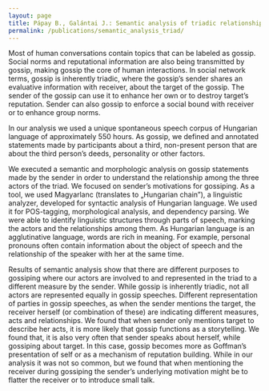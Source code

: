 ```yaml
---
layout: page
title: Pápay B., Galántai J.: Semantic analysis of triadic relationships in gossip statements
permalink: /publications/semantic_analysis_triad/
---
```


Most of human conversations contain topics that can be labeled as gossip. Social norms and reputational information are also being transmitted by gossip, making gossip the core of human interactions. In social network terms, gossip is inherently triadic, where the gossip’s sender shares an evaluative information with receiver, about the target of the gossip. The sender of the gossip can use it to enhance her own or to destroy target’s reputation. Sender can also gossip to enforce a social bound with receiver or to enhance group norms.

In our analysis we used a unique spontaneous speech corpus of Hungarian language of approximately 550 hours. As gossip, we defined and annotated statements made by participants about a third, non-present person that are about the third person’s deeds, personality or other factors.

We executed a semantic and morphologic analysis on gossip statements made by the sender in order to understand the relationship among the three actors of the triad. We focused on sender’s motivations for gossiping. As a tool, we used Magyarlanc (translates to „Hungarian chain”), a linguistic analyzer, developed for syntactic analysis of Hungarian language. We used it  for POS-tagging, morphological analysis, and dependency parsing. We were able to identify linguistic structures through parts of speech, marking the actors and the relationships among them. As Hungarian language is an agglutinative language, words are rich in meaning. For example, personal pronouns often contain information about the object of speech and the relationship of the speaker with her at the same time.

Results of semantic analysis show that there are different purposes to gossiping where our actors are involved to and represented in the triad to a different measure by the sender. While gossip is inherently triadic, not all actors are represented equally in gossip speeches. Different representation of parties in gossip speeches, as when the sender mentions the target, the receiver herself (or combination of these) are indicating different measures, acts and relationships. We found that when sender only mentions target to describe her acts, it is more likely that gossip functions as a storytelling. We found that, it is also very often that sender speaks about herself, while gossiping about target. In this case, gossip becomes more as Goffman’s presentation of self or as a mechanism of reputation building. While in our analysis it was not so common, but we found that when mentioning the receiver during gossiping the sender’s underlying motivation might be to flatter the receiver or to introduce small talk.
